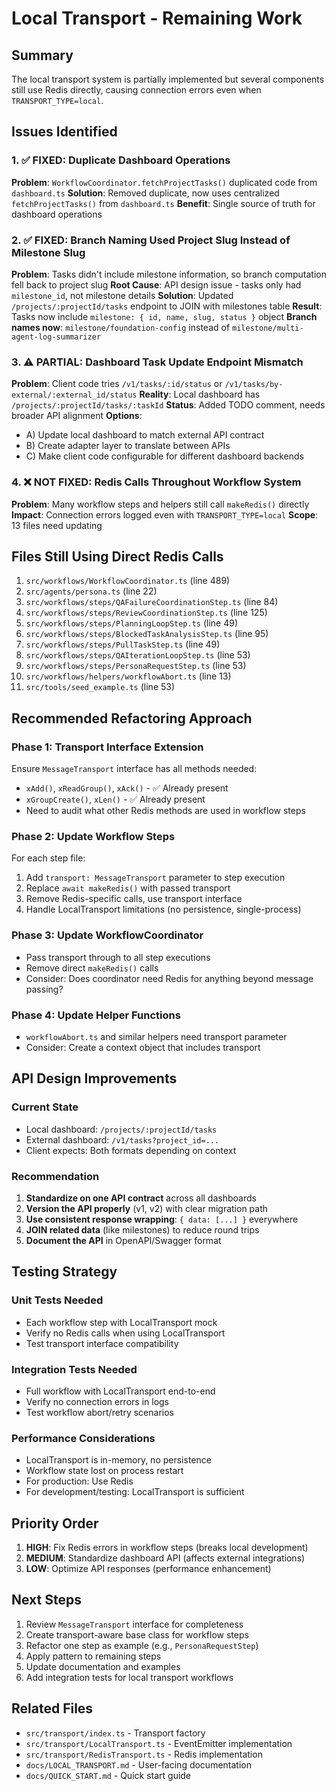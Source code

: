 # Local Transport - Remaining Work

## Summary
The local transport system is partially implemented but several components still use Redis directly, causing connection errors even when `TRANSPORT_TYPE=local`.

## Issues Identified

### 1. ✅ FIXED: Duplicate Dashboard Operations
**Problem**: `WorkflowCoordinator.fetchProjectTasks()` duplicated code from `dashboard.ts`
**Solution**: Removed duplicate, now uses centralized `fetchProjectTasks()` from `dashboard.ts`
**Benefit**: Single source of truth for dashboard operations

### 2. ✅ FIXED: Branch Naming Used Project Slug Instead of Milestone Slug  
**Problem**: Tasks didn't include milestone information, so branch computation fell back to project slug
**Root Cause**: API design issue - tasks only had `milestone_id`, not milestone details
**Solution**: Updated `/projects/:projectId/tasks` endpoint to JOIN with milestones table
**Result**: Tasks now include `milestone: { id, name, slug, status }` object
**Branch names now**: `milestone/foundation-config` instead of `milestone/multi-agent-log-summarizer`

### 3. ⚠️ PARTIAL: Dashboard Task Update Endpoint Mismatch
**Problem**: Client code tries `/v1/tasks/:id/status` or `/v1/tasks/by-external/:external_id/status`
**Reality**: Local dashboard has `/projects/:projectId/tasks/:taskId`
**Status**: Added TODO comment, needs broader API alignment
**Options**:
  - A) Update local dashboard to match external API contract
  - B) Create adapter layer to translate between APIs
  - C) Make client code configurable for different dashboard backends

### 4. ❌ NOT FIXED: Redis Calls Throughout Workflow System
**Problem**: Many workflow steps and helpers still call `makeRedis()` directly
**Impact**: Connection errors logged even with `TRANSPORT_TYPE=local`
**Scope**: 13 files need updating

## Files Still Using Direct Redis Calls

1. `src/workflows/WorkflowCoordinator.ts` (line 489)
2. `src/agents/persona.ts` (line 22)
3. `src/workflows/steps/QAFailureCoordinationStep.ts` (line 84)
4. `src/workflows/steps/ReviewCoordinationStep.ts` (line 125)
5. `src/workflows/steps/PlanningLoopStep.ts` (line 49)
6. `src/workflows/steps/BlockedTaskAnalysisStep.ts` (line 95)
7. `src/workflows/steps/PullTaskStep.ts` (line 49)
8. `src/workflows/steps/QAIterationLoopStep.ts` (line 53)
9. `src/workflows/steps/PersonaRequestStep.ts` (line 53)
10. `src/workflows/helpers/workflowAbort.ts` (line 13)
11. `src/tools/seed_example.ts` (line 53)

## Recommended Refactoring Approach

### Phase 1: Transport Interface Extension
Ensure `MessageTransport` interface has all methods needed:
- `xAdd()`, `xReadGroup()`, `xAck()` - ✅ Already present
- `xGroupCreate()`, `xLen()` - ✅ Already present  
- Need to audit what other Redis methods are used in workflow steps

### Phase 2: Update Workflow Steps
For each step file:
1. Add `transport: MessageTransport` parameter to step execution
2. Replace `await makeRedis()` with passed transport
3. Remove Redis-specific calls, use transport interface
4. Handle LocalTransport limitations (no persistence, single-process)

### Phase 3: Update WorkflowCoordinator
- Pass transport through to all step executions
- Remove direct `makeRedis()` calls
- Consider: Does coordinator need Redis for anything beyond message passing?

### Phase 4: Update Helper Functions
- `workflowAbort.ts` and similar helpers need transport parameter
- Consider: Create a context object that includes transport

## API Design Improvements

### Current State
- Local dashboard: `/projects/:projectId/tasks`
- External dashboard: `/v1/tasks?project_id=...`
- Client expects: Both formats depending on context

### Recommendation
1. **Standardize on one API contract** across all dashboards
2. **Version the API properly** (v1, v2) with clear migration path
3. **Use consistent response wrapping**: `{ data: [...] }` everywhere
4. **JOIN related data** (like milestones) to reduce round trips
5. **Document the API** in OpenAPI/Swagger format

## Testing Strategy

### Unit Tests Needed
- Each workflow step with LocalTransport mock
- Verify no Redis calls when using LocalTransport
- Test transport interface compatibility

### Integration Tests Needed
- Full workflow with LocalTransport end-to-end
- Verify no connection errors in logs
- Test workflow abort/retry scenarios

### Performance Considerations
- LocalTransport is in-memory, no persistence
- Workflow state lost on process restart
- For production: Use Redis
- For development/testing: LocalTransport is sufficient

## Priority Order

1. **HIGH**: Fix Redis errors in workflow steps (breaks local development)
2. **MEDIUM**: Standardize dashboard API (affects external integrations)
3. **LOW**: Optimize API responses (performance enhancement)

## Next Steps

1. Review `MessageTransport` interface for completeness
2. Create transport-aware base class for workflow steps
3. Refactor one step as example (e.g., `PersonaRequestStep`)
4. Apply pattern to remaining steps
5. Update documentation and examples
6. Add integration tests for local transport workflows

## Related Files
- `src/transport/index.ts` - Transport factory
- `src/transport/LocalTransport.ts` - EventEmitter implementation
- `src/transport/RedisTransport.ts` - Redis implementation
- `docs/LOCAL_TRANSPORT.md` - User-facing documentation
- `docs/QUICK_START.md` - Quick start guide
